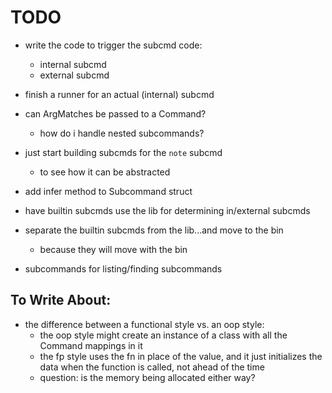 
# TODO

- write the code to trigger the subcmd code:
  - internal subcmd
  - external subcmd
- finish a runner for an actual (internal) subcmd

- can ArgMatches be passed to a Command?
  - how do i handle nested subcommands?

- just start building subcmds for the `note` subcmd
  - to see how it can be abstracted
- add infer method to Subcommand struct
- have builtin subcmds use the lib for determining in/external subcmds
- separate the builtin subcmds from the lib...and move to the bin
  - because they will move with the bin
- subcommands for listing/finding subcommands


## To Write About:

- the difference between a functional style vs. an oop style:
  - the oop style might create an instance of a class with all the Command
    mappings in it
  - the fp style uses the fn in place of the value, and it just
    initializes the data when the function is called, not ahead of the time
  - question: is the memory being allocated either way?

